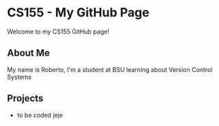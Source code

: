 # CS155 - My GitHub Page

Welcome to my CS155 GitHub page!

## About Me
My name is Roberto, I'm a student at BSU learning about Version Control Systems

## Projects
- to be coded jeje
